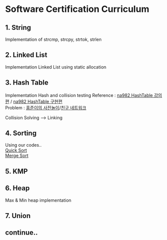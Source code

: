 # Software Certification Curriculum  

## 1. String
Implementation of strcmp, strcpy, strtok, strlen  

## 2. Linked List  
Implementation Linked List using static allocation  

## 3. Hash Table  
Implementation Hash and collision testing 
Reference : [na982 HashTable 강의편](http://bitly.kr/qkS2j3) / [na982 HashTable 구현편](http://bitly.kr/CUwqu5)  
Problem : [홍준이의 사전놀이](https://swexpertacademy.com/main/code/problem/problemDetail.do?contestProbId=AV_6pTXqsXUDFAWS)/[친구 네트워크](https://www.acmicpc.net/problem/4195)

Collision Solving --> Linking

## 4. Sorting  
Using our codes..  
[Quick Sort](https://github.com/jongja/Systemguys/blob/develop/DS/qsort/qsort.cpp)  
[Merge Sort](https://github.com/jongja/Systemguys/blob/develop/DS/msort/msort.cpp)  

## 5. KMP

## 6. Heap
Max & Min heap implementation  

## 7. Union

## continue..  
